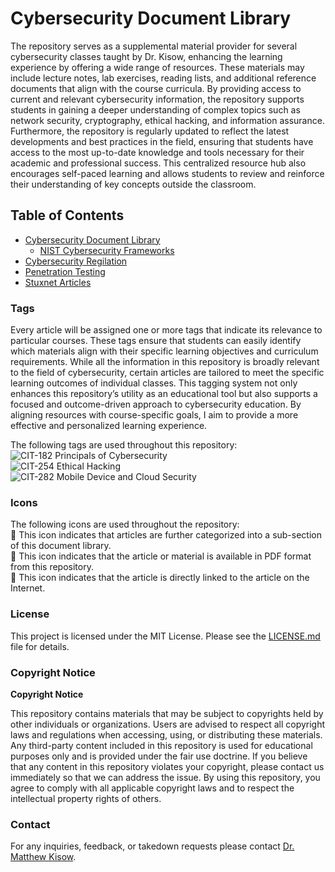 # Cybersecurity Document Library
The repository serves as a supplemental material provider for several cybersecurity classes taught by Dr. Kisow, enhancing the learning experience by offering a wide range of resources. These materials may include lecture notes, lab exercises, reading lists, and additional reference documents that align with the course curricula. By providing access to current and relevant cybersecurity information, the repository supports students in gaining a deeper understanding of complex topics such as network security, cryptography, ethical hacking, and information assurance. Furthermore, the repository is regularly updated to reflect the latest developments and best practices in the field, ensuring that students have access to the most up-to-date knowledge and tools necessary for their academic and professional success. This centralized resource hub also encourages self-paced learning and allows students to review and reinforce their understanding of key concepts outside the classroom.

## Table of Contents
- [Cybersecurity Document Library](https://github.com/DoctorKisow/Document-Library/blob/2e4546ac6156b4f60d92a0fb003cbff23b7527de/Document%20Library/Document%20Library.md)
    - [NIST Cybersecurity Frameworks](https://github.com/DoctorKisow/Document-Library/blob/2e4546ac6156b4f60d92a0fb003cbff23b7527de/Document%20Library/Cybersecurity%20Frameworks/NIST%20Cybersecurity%20Framework%20Resources/NIST%20Cybersecurity%20Framework%20Resources.md)
- [Cybersecurity Regilation](https://github.com/DoctorKisow/Document-Library/blob/2e4546ac6156b4f60d92a0fb003cbff23b7527de/Document%20Library/Cybersecurity%20Regulation/Cybersecurity%20Regulation.md)
- [Penetration Testing](https://github.com/DoctorKisow/Document-Library/blob/2e4546ac6156b4f60d92a0fb003cbff23b7527de/Document%20Library/Penetration%20Testing/Penetration%20Testing.md)
- [Stuxnet Articles](https://github.com/DoctorKisow/Document-Library/blob/2e4546ac6156b4f60d92a0fb003cbff23b7527de/Document%20Library/Stuxnet%20Articles/Stuxnet%20Articles.md)

### Tags
Every article will be assigned one or more tags that indicate its relevance to particular courses. These tags ensure that students can easily identify which materials align with their specific learning objectives and curriculum requirements. While all the information in this repository is broadly relevant to the field of cybersecurity, certain articles are tailored to meet the specific learning outcomes of individual classes. This tagging system not only enhances this repository’s utility as an educational tool but also supports a focused and outcome-driven approach to cybersecurity education. By aligning resources with course-specific goals, I aim to provide a more effective and personalized learning experience.

The following tags are used throughout this repository:<br/>
![CIT-182](https://img.shields.io/badge/182-CIT?style=plastic&logo=educative&logoColor=white&color=3358FF) Principals of Cybersecurity<br/>
![CIT-254](https://img.shields.io/badge/254-CIT?style=plastic&logo=Educative&logoColor=white&color=B833FF) Ethical Hacking<br/>
![CIT-282](https://img.shields.io/badge/282-CIT?style=plastic&logo=Educative&logoColor=white&color=FF9633) Mobile Device and Cloud Security<br/>

### Icons
The following icons are used throughout the repository:<br/>
:file_folder: This icon indicates that articles are further categorized into a sub-section of this document library.<br/>
:page_facing_up: This icon indicates that the article or material is available in PDF format from this repository.<br/>
:link: This icon indicates that the article is directly linked to the article on the Internet.<br/>

### License
This project is licensed under the MIT License.  Please see the [LICENSE.md](LICENSE.md) file for details.

### Copyright Notice
**Copyright Notice**

This repository contains materials that may be subject to copyrights held by other individuals or organizations. Users are advised to respect all copyright laws and regulations when accessing, using, or distributing these materials. Any third-party content included in this repository is used for educational purposes only and is provided under the fair use doctrine. If you believe that any content in this repository violates your copyright, please contact us immediately so that we can address the issue. By using this repository, you agree to comply with all applicable copyright laws and to respect the intellectual property rights of others.

### Contact
For any inquiries, feedback, or takedown requests please contact [Dr. Matthew Kisow](https://www.linkedin.com/in/doctorkisow/).

<!-- Resources -->
<!-- Icons: https://simpleicons.org/ -->
<!-- Icons: http://www.onlinewebfonts.com/ -->
<!-- Shields: https://shields.io/ -->

